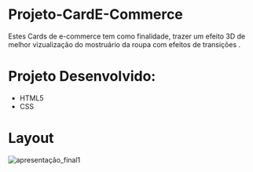  # Projeto-CardE-Commerce

Estes Cards de e-commerce tem como finalidade, trazer um efeito 3D de melhor vizualização do mostruário da roupa com efeitos de transições .  

# Projeto Desenvolvido:

* HTML5
* CSS

# Layout

![apresentação_final1](https://user-images.githubusercontent.com/63323533/88465184-50405b80-ce97-11ea-84c8-86c8e077a87c.png)


